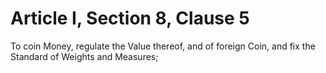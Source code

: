 # Article I, Section 8, Clause 5

To coin Money, regulate the Value thereof, and of foreign Coin, and fix the
Standard of Weights and Measures;
